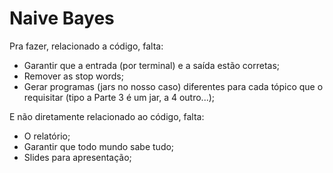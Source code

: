 # Naive Bayes

Pra fazer, relacionado a código, falta: 
* Garantir que a entrada (por terminal) e a saída estão corretas; 
* Remover as stop words; 
* Gerar programas (jars no nosso caso) diferentes para cada tópico que o requisitar (tipo a Parte 3 é um jar, a 4 outro...);


E não diretamente relacionado ao código, falta: 
* O relatório;
* Garantir que todo mundo sabe tudo;
* Slides para apresentação;